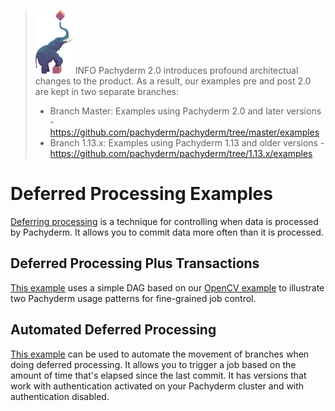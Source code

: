 >![pach_logo](../img/pach_logo.svg) INFO Pachyderm 2.0 introduces profound architectual changes to the product. As a result, our examples pre and post 2.0 are kept in two separate branches:
> - Branch Master: Examples using Pachyderm 2.0 and later versions - https://github.com/pachyderm/pachyderm/tree/master/examples
> - Branch 1.13.x: Examples using Pachyderm 1.13 and older versions - https://github.com/pachyderm/pachyderm/tree/1.13.x/examples

# Deferred Processing Examples

[Deferring processing](https://docs.pachyderm.com/latest/concepts/advanced-concepts/deferred_processing/) is a technique for controlling when data is processed by Pachyderm.
It allows you to commit data more often than it is processed.


## Deferred Processing Plus Transactions

[This example](./deferred_processing_plus_transactions) uses a simple DAG based on our [OpenCV example](https://github.com/pachyderm/pachyderm/tree/master/examples/opencv)
to illustrate two Pachyderm usage patterns for fine-grained job control.


## Automated Deferred Processing 

[This example](./automated_deferred_processing) can be used to automate the movement of branches when doing deferred processing.
It allows you to trigger a job based on the amount of time that's elapsed since the last commit. 
It has versions that work with authentication activated on your Pachyderm cluster and with authentication disabled.










